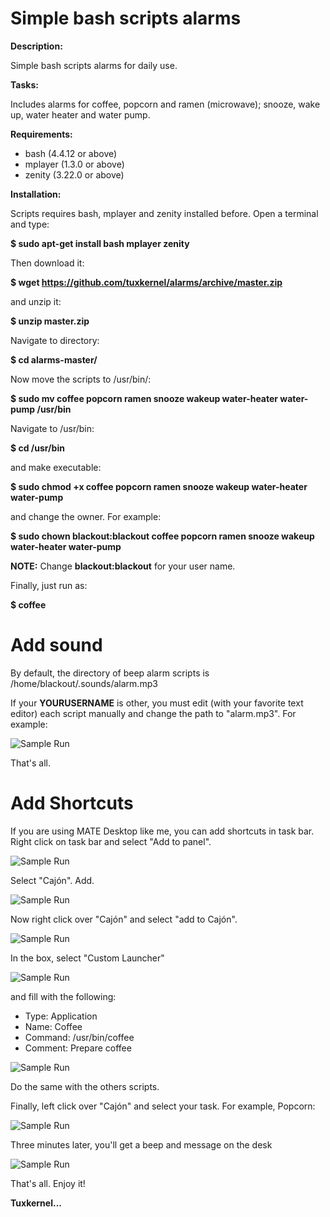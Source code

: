 # Simple bash scripts alarms
**Description:**

Simple bash scripts alarms for daily use.

**Tasks:**

Includes alarms for coffee, popcorn and ramen (microwave); snooze, wake up, water heater and water pump.

**Requirements:**

- bash (4.4.12 or above)
- mplayer (1.3.0 or above)
- zenity (3.22.0 or above)

**Installation:**

Scripts requires bash, mplayer and zenity installed before. Open a terminal and type:

**$ sudo apt-get install bash mplayer zenity**

Then download it:

**$ wget https://github.com/tuxkernel/alarms/archive/master.zip**

and unzip it:

**$ unzip master.zip**

Navigate to directory:

**$ cd alarms-master/**

Now move the scripts to /usr/bin/:

**$ sudo mv coffee popcorn ramen snooze wakeup water-heater water-pump /usr/bin**

Navigate to /usr/bin:

**$ cd /usr/bin**

and make executable:

**$ sudo chmod +x coffee popcorn ramen snooze wakeup water-heater water-pump**

and change the owner. For example:

**$ sudo chown blackout:blackout coffee popcorn ramen snooze wakeup water-heater water-pump**

**NOTE:** Change **blackout:blackout** for your user name.

Finally, just run as:

**$ coffee**

# Add sound

By default, the directory of beep alarm scripts is /home/blackout/.sounds/alarm.mp3

If your **YOURUSERNAME** is other, you must edit (with your favorite text editor) each script manually and change the path to "alarm.mp3". For example:

![Sample Run](https://github.com/tuxkernel/alarms/blob/master/screenshots/08.png)

That's all.

# Add Shortcuts

If you are using MATE Desktop like me, you can add shortcuts in task bar. Right click on task bar and select "Add to panel".

![Sample Run](https://github.com/tuxkernel/alarms/blob/master/screenshots/01.png)

Select "Cajón". Add.

![Sample Run](https://github.com/tuxkernel/alarms/blob/master/screenshots/02.png)

Now right click over "Cajón" and select "add to Cajón".

![Sample Run](https://github.com/tuxkernel/alarms/blob/master/screenshots/03.png)

In the box, select "Custom Launcher"

![Sample Run](https://github.com/tuxkernel/alarms/blob/master/screenshots/04.png)

and fill with the following:

- Type: Application
- Name: Coffee
- Command: /usr/bin/coffee
- Comment: Prepare coffee

![Sample Run](https://github.com/tuxkernel/alarms/blob/master/screenshots/05.png)

Do the same with the others scripts.

Finally, left click over "Cajón" and select your task. For example, Popcorn:

![Sample Run](https://github.com/tuxkernel/alarms/blob/master/screenshots/06.png)

Three minutes later, you'll get a beep and message on the desk

![Sample Run](https://github.com/tuxkernel/alarms/blob/master/screenshots/07.png)

That's all. Enjoy it!

**Tuxkernel...**

